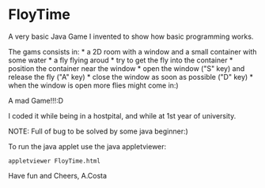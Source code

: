 # FloyTime

A very basic Java Game I invented to show how basic programming works. 

The gams consists in:
	* a 2D room with a window and a small container with some water
	* a fly flying aroud
	* try to get the fly into the container
	* position the container near the window
	* open the window ("S" key) and release the fly ("A" key)
	* close the window as soon as possible ("D" key)
	* when the window is open more flies might come in:)

A mad Game!!!:D

I coded it while being in a hostpital, and while at 1st year of university.

 NOTE: Full of bug to be solved by some java beginner:)

To run the java applet use the java appletviewer:
```
appletviewer FloyTime.html
```

Have fun and Cheers,
A.Costa

